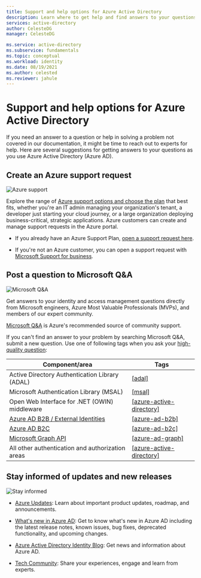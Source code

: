 ```yaml
---
title: Support and help options for Azure Active Directory
description: Learn where to get help and find answers to your questions as you build and configure identity and access management (IAM) solutions that integrate with Azure Active Directory (Azure AD).
services: active-directory
author: CelesteDG
manager: CelesteDG

ms.service: active-directory
ms.subservice: fundamentals
ms.topic: conceptual
ms.workload: identity
ms.date: 08/19/2021
ms.author: celested
ms.reviewer: jahule
---
```


# Support and help options for Azure Active Directory

If you need an answer to a question or help in solving a problem not covered in our documentation, it might be time to reach out to experts for help. Here are several suggestions for getting answers to your questions as you use Azure Active Directory (Azure AD).

## Create an Azure support request

<div class='icon is-large'>
    <img alt='Azure support' src='https://docs.microsoft.com/media/logos/logo_azure.svg'>
</div>

Explore the range of [Azure support options and choose the plan](https://azure.microsoft.com/support/plans) that best fits, whether you're an IT admin managing your organization's tenant, a developer just starting your cloud journey, or a large organization deploying business-critical, strategic applications. Azure customers can create and manage support requests in the Azure portal.

- If you already have an Azure Support Plan, [open a support request here](https://portal.azure.com/#blade/Microsoft_Azure_Support/HelpAndSupportBlade/newsupportrequest).

- If you're not an Azure customer, you can open a support request with [Microsoft Support for business](https://support.serviceshub.microsoft.com/supportforbusiness).

## Post a question to Microsoft Q&A

<div class='icon is-large'>
    <img alt='Microsoft Q&A' src='https://docs.microsoft.com/media/common/question-mark-icon.png'>
</div>             

Get answers to your identity and access management questions directly from Microsoft engineers, Azure Most Valuable Professionals (MVPs), and members of our expert community.

[Microsoft Q&A](/answers/products/) is Azure's recommended source of community support.

If you can't find an answer to your problem by searching Microsoft Q&A, submit a new question. Use one of following tags when you ask your [high-quality question](/answers/articles/24951/how-to-write-a-quality-question.html):

| Component/area| Tags  |
|------------|---------------------------|
| Active Directory Authentication Library (ADAL)                              | [[adal]](/answers/topics/azure-ad-adal-deprecation.html)                |
| Microsoft Authentication Library (MSAL)                                     | [[msal]](/answers/topics/azure-ad-msal.html)                            |
| Open Web Interface for .NET (OWIN) middleware                               | [[azure-active-directory]](/answers/topics/azure-active-directory.html) |
| [Azure AD B2B / External Identities](../external-identities/what-is-b2b.md) | [[azure-ad-b2b]](/answers/topics/azure-ad-b2b.html)                     |
| [Azure AD B2C](https://azure.microsoft.com/services/active-directory-b2c/)  | [[azure-ad-b2c]](/answers/topics/azure-ad-b2c.html)                     |
| [Microsoft Graph API](https://developer.microsoft.com/graph/)               | [[azure-ad-graph]](/answers/topics/azure-ad-graph.html)                 |
| All other authentication and authorization areas                            | [[azure-active-directory]](/answers/topics/azure-active-directory.html) |

## Stay informed of updates and new releases

<div class='icon is-large'>
    <img alt='Stay informed' src='https://docs.microsoft.com/media/common/i_blog.svg'>
</div>

- [Azure Updates](https://azure.microsoft.com/updates/?category=identity): Learn about important product updates, roadmap, and announcements.

- [What's new in Azure AD](whats-new.md): Get to know what's new in Azure AD including the latest release notes, known issues, bug fixes, deprecated functionality, and upcoming changes.

- [Azure Active Directory Identity Blog](https://techcommunity.microsoft.com/t5/azure-active-directory-identity/bg-p/Identity): Get news and information about Azure AD.

- [Tech Community](https://techcommunity.microsoft.com/t5/azure-active-directory-identity/bg-p/Identity/): Share your experiences, engage and learn from experts.